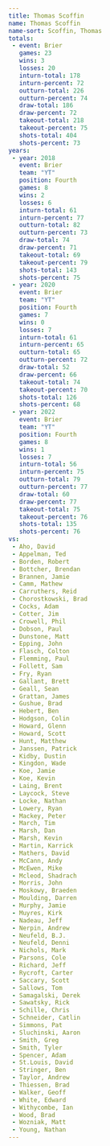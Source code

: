 ```yaml
---
title: Thomas Scoffin
name: Thomas Scoffin
name-sort: Scoffin, Thomas
totals:
 - event: Brier
   games: 23
   wins: 3
   losses: 20
   inturn-total: 178
   inturn-percent: 72
   outturn-total: 226
   outturn-percent: 74
   draw-total: 186
   draw-percent: 72
   takeout-total: 218
   takeout-percent: 75
   shots-total: 404
   shots-percent: 73
years:
 - year: 2018
   event: Brier
   team: "YT"
   position: Fourth
   games: 8
   wins: 2
   losses: 6
   inturn-total: 61
   inturn-percent: 77
   outturn-total: 82
   outturn-percent: 73
   draw-total: 74
   draw-percent: 71
   takeout-total: 69
   takeout-percent: 79
   shots-total: 143
   shots-percent: 75
 - year: 2020
   event: Brier
   team: "YT"
   position: Fourth
   games: 7
   wins: 0
   losses: 7
   inturn-total: 61
   inturn-percent: 65
   outturn-total: 65
   outturn-percent: 72
   draw-total: 52
   draw-percent: 66
   takeout-total: 74
   takeout-percent: 70
   shots-total: 126
   shots-percent: 68
 - year: 2022
   event: Brier
   team: "YT"
   position: Fourth
   games: 8
   wins: 1
   losses: 7
   inturn-total: 56
   inturn-percent: 75
   outturn-total: 79
   outturn-percent: 77
   draw-total: 60
   draw-percent: 77
   takeout-total: 75
   takeout-percent: 76
   shots-total: 135
   shots-percent: 76
vs:
 - Aho, David
 - Appelman, Ted
 - Borden, Robert
 - Bottcher, Brendan
 - Brannen, Jamie
 - Camm, Mathew
 - Carruthers, Reid
 - Chorostkowski, Brad
 - Cocks, Adam
 - Cotter, Jim
 - Crowell, Phil
 - Dobson, Paul
 - Dunstone, Matt
 - Epping, John
 - Flasch, Colton
 - Flemming, Paul
 - Follett, Sam
 - Fry, Ryan
 - Gallant, Brett
 - Geall, Sean
 - Grattan, James
 - Gushue, Brad
 - Hebert, Ben
 - Hodgson, Colin
 - Howard, Glenn
 - Howard, Scott
 - Hunt, Matthew
 - Janssen, Patrick
 - Kidby, Dustin
 - Kingdon, Wade
 - Koe, Jamie
 - Koe, Kevin
 - Laing, Brent
 - Laycock, Steve
 - Locke, Nathan
 - Lowery, Ryan
 - Mackey, Peter
 - March, Tim
 - Marsh, Dan
 - Marsh, Kevin
 - Martin, Karrick
 - Mathers, David
 - McCann, Andy
 - McEwen, Mike
 - Mcleod, Shadrach
 - Morris, John
 - Moskowy, Braeden
 - Moulding, Darren
 - Murphy, Jamie
 - Muyres, Kirk
 - Nadeau, Jeff
 - Nerpin, Andrew
 - Neufeld, B.J.
 - Neufeld, Denni
 - Nichols, Mark
 - Parsons, Cole
 - Richard, Jeff
 - Rycroft, Carter
 - Saccary, Scott
 - Sallows, Tom
 - Samagalski, Derek
 - Sawatsky, Rick
 - Schille, Chris
 - Schneider, Catlin
 - Simmons, Pat
 - Sluchinski, Aaron
 - Smith, Greg
 - Smith, Tyler
 - Spencer, Adam
 - St.Louis, David
 - Stringer, Ben
 - Taylor, Andrew
 - Thiessen, Brad
 - Walker, Geoff
 - White, Edward
 - Withycombe, Ian
 - Wood, Brad
 - Wozniak, Matt
 - Young, Nathan
---
```

